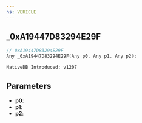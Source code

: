 ```yaml
---
ns: VEHICLE
---
```

## _0xA19447D83294E29F

```c
// 0xA19447D83294E29F
Any _0xA19447D83294E29F(Any p0, Any p1, Any p2);
```

```
NativeDB Introduced: v1207
```

## Parameters
* **p0**:
* **p1**:
* **p2**:
